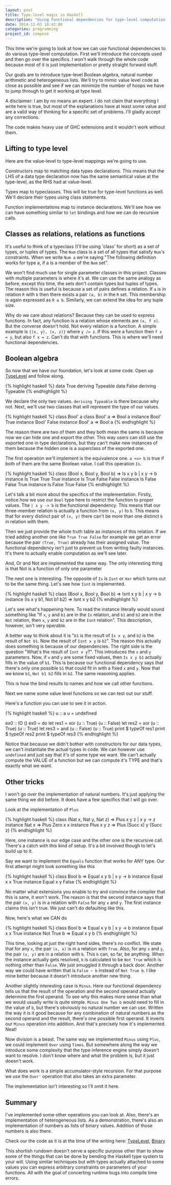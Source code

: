```yaml
---
layout: post
title: Type-level magic in Haskell
description: "Using functional dependencies for type-level computation in Haskell"
date: 2014-12-03 18:43:00
categories: programming
project_id: compose
---
```

This time we're going to look at how we can use functional dependencies to do various type-level
computation. First we'll introduce the concepts used and then go over the specifics.
I won't walk through the whole code because most of it is just implementation or pretty straight
forward stuff.

Our goals are to introduce type-level Boolean algebra, natural number arithmetic and heterogeneous
lists.
We'll try to mimic value level code as close as possible and see if we can minimize the number of
hoops we have to jump through to get it working at type level.

A disclaimer: I am by no means an expert. I do not claim that everything I write here is true,
but most of the explanations have at least some value and are a valid way of thinking for a specific
set of problems. I'll gladly accept any corrections.

The code makes heavy use of GHC extensions and it wouldn't work without them.

Lifting to type level
---------------------

Here are the value-level to type-level mappings we're going to use.

Constructors map to matching data types declarations. This means that the LHS of a data type declaration
now has the same semantical value at the type-level, as the RHS had at value-level.

Types map to typeclasses. This will be true for type-level functions as well. We'll declare
their types using class statements.

Function implementations map to instance declarations. We'll see how we can have something similar
to `let` bindings and how we can do recursive calls.

Classes as relations, relations as functions
--------------------------------------------

It's useful to think of a typeclass (I'll be using 'class' for short) as a set of types, or tuples of 
types. The `Num` class is a set of all types that satisfy `Num`'s constraints. When we write `Num a`
we're saying "The following definition works for type a, if a is a member of the `Num` set".

We won't find much use for single parameter classes in this project. Classes with multiple parameters is
where it's at. We can use the same analogy as before, except this time, the sets don't contain types
but tuples of types. The reason this is useful is because a set of pairs defines a relation. If `a` is in
relation `R` with `b` then there exists a pair `(a, b)` in the `R` set. This membership is again expressed
as `R a b`. Similarly, we can extend the idea for any tuple size.

Why do we care about relations? Because they can be used to express functions. In fact, any function
is a relation whose elements are `(x, f x)`. But the converse doesn't hold. Not every relation is a
function.
A simple example is `{(x, y), (x, z)}` where `y /= z`. If this were a function then `f x = y`, but also
`f x = z`. Can't do that with functions.
This is where we'll need functional dependencies.

Boolean algebra
---------------

So now that we have our foundation, let's look at some code. Open up [TypeLevel](https://github.com/LukaHorvat/Compose/blob/b3b5f5cdc9c1fc762f31dc01abfbb2bc4db32b6a/src/TypeLevel.hs) and follow along.

{% highlight haskell %}
data True  deriving Typeable
data False deriving Typeable
{% endhighlight %}

We declare the only two values. `deriving Typeable` is there because why not.
Next, we'll use two classes that will represent the type of our values.

{% highlight haskell %}
class Bool' a
class Bool' a => Bool a
instance Bool' True
instance Bool' False
instance Bool' a => Bool a
{% endhighlight %}

The reason there are two of them and they both mean the same is because now we can hide one and export the
other. This way users can still use the exported one in type declarations, but they can't make new
instances of them because the hidden one is a superclass of the exported one.

The first operation we'll implement is the equivalence one. `a <=> b` is true if both of them are the same
Boolean value. I call this operation `Is`.

{% highlight haskell %}
class (Bool x, Bool y, Bool b) => Is x y b | x y -> b
instance Is True  True  True
instance Is True  False False
instance Is False False True
instance Is False True  False
{% endhighlight %}

Let's talk a bit more about the specifics of the implementation.
Firstly, notice how we use our `Bool` type here to restrict the function to proper values.
The `| x y -> b` is the functional dependency. This means that our three-member relation
is actually a function from `(x, y)` to `b`. This means that for every distinct pair of
`(x, y)` there can't be more than one distinct `b` in relation with them.

Then we just provide the whole truth table as instances of this relation.
If we tried adding another one like `True True False` for example we get an error because the pair 
`(True, True)` already has their assigned value.
The functional dependency isn't just to prevent us from writing faulty instances. It's there to actually 
enable computation as we'll see later.

And, Or and Not are implemented the same way. The only interesting thing is that Not is a function
of only one parameter

The next one is interesting. The opposite of `Is` is `Isnt` or `Xor` which turns out to be the same thing.
Let's see how `Isnt` is implemented.

{% highlight haskell %}
class (Bool x, Bool y, Bool b) => Isnt x y b | x y -> b
instance (Is x y b1, Not b1 b2) => Isnt x y b2
{% endhighlight %}

Let's see what's happening here.
To read the instance literally would sound something like "If `x`, `y` and `b1` are in the `Is` relation,
and `b1` and `b2` are in the `Not` relation, then `x`, `y` and `b2` are in the `Isnt` relation".
This description, however, isn't very operable.

A better way to think about it is "`b1` is the result of `Is x y`, and `b2` is the result of `Not b1`. Now
the result of `Isnt x y` is `b2`".
The reason this actually does something is because of our dependencies. The right side is the question
"What's the result of `Isnt x y`?". This introduces the `x` and `y` parameters.
Now, if `x` and `y` are some fixed values, then `Is x y b1` actually fills in the value of `b1`. This is
because our functional dependency says that there's only one possible `b1` that could fit in with a
fixed `x` and `y`. Now that we know `b1`, `Not b1 b2` fills in `b2`. The same reasoning applies.

This is how the bind results to names and how we call other functions.

Next we name some value level functions so we can test out our stuff.

Here's a function you can use to see it in action.

{% highlight haskell %}
u :: a
u = undefined

ex0 :: IO ()
ex0 = do
    let res1 = xor (u :: True)  (u :: False)
    let res2 = xor (u :: True)  (u :: True)
    let res3 = and (u :: False) (u :: True)
    print $ typeOf res1
    print $ typeOf res2 
    print $ typeOf res3
{% endhighlight %}

Notice that because we didn't bother with constructors for our data types, we can't instantiate the
actual types in code. We can however use `undefined` and just say that it's of some type we want.
We can't actually compute the VALUE of a function but we can compute it's TYPE and that's exactly what
we want.

Other tricks
------------

I won't go over the implementation of natural numbers. It's just applying the same thing we did before.
It does have a few specifics that I will go over.

Look at the implementation of `Plus`

{% highlight haskell %}
class (Nat x, Nat y, Nat z) => Plus x y z | x y -> z
instance Nat x => Plus Zero x x
instance Plus x y z => Plus (Succ x) y (Succ z)
{% endhighlight %}

Here, one instance is our edge case and the other one is the recursive call.
There's a catch with this kind of setup. It's a bit involved though to let's build up to it.

Say we want to implement the `Equals` function that works for ANY type. Our first attempt might look
something like this

{% highlight haskell %}
class Bool b => Equal x y b | x y -> b
instance Equal x x True
instance Equal x y False
{% endhighlight %}

No matter what extensions you enable to try and convince the compiler that this is sane, it won't work.
The reason is that the second instance says that the pair `(x, y)` is in a relation with `False` for any
`x` and `y`. The first instance claims this isn't true. We just can't do defaulting like this.

Now, here's what we CAN do

{% highlight haskell %}
class Bool b => Equal x y b | x y -> b
instance Equal x x True
instance Not True b => Equal x y b
{% endhighlight %}

This time, looking at just the right hand sides, there's no conflict. We state that for any `x`, the pair
`(x, x)` is in a relation with `True`. Also, for any `x` and `y`, the pair `(x, y)` are in a relation with
`b`. This `b` can, so far, be anything. 
When the instance actually gets resolved, `b` is calculated to be `Not True` which is
nothing other than `False`. We just smuggled it through a back door. Another way we could have written
that is `False ~ b` instead of `Not True b`.
I like mine better because it doesn't introduce another new thing.

Another slightly interesting case is `Minus`. Here our functional dependency tells us that the result of
the operation and the second operand actually determine the first operand. To see why this makes more
sense than what we would usually write is quite simple. `Minus One Two b` would need to fill in the value
of `b`, but there's obviously no natural number we can use.
Written the way it is it good because for any combination of natural numbers as the second operand and
the result, there's one possible first operand. It inverts our `Minus` operation into addition. And that's
precisely how it's implemented. Neat!

Now division is a beast. The same way we implemented `Minus` using `Plus`, we could implement `Over` using
`Times`. But somewhere along the way we introduce some complexity that the type inference engine simply
doesn't want to resolve. I don't know where and what the problem is, but it just doesn't work.

What does work is a simple accumulator-style recursion. For that purpose we use the `Over'` operation that
also takes an extra parameter.

The implementation isn't interesting so I'll omit it here.

Summary
-------

I've implemented some other operations you can look at. Also, there's an implementation of heterogeneous
lists. As a demonstration, there's also an implementation of numbers as lists of binary values. Addition
of those numbers is also there.

Check our the code as it is at the time of the writing here: [TypeLevel](https://github.com/LukaHorvat/Compose/blob/b3b5f5cdc9c1fc762f31dc01abfbb2bc4db32b6a/src/TypeLevel.hs), [Binary](https://github.com/LukaHorvat/Compose/blob/ba9fc98ca4c57ba16e662fd1f0a5a41e57f677dc/src/Binary.hs)

This shortish rundown doesn't serve a specific purpose other than to show some of the things that can
be done by bending the Haskell type system to your will.
Using similar techniques but with types actually attached to some values you can express arbitrary
constraints on parameters of your functions. All with the goal of concerting runtime bugs into compile
time errors.